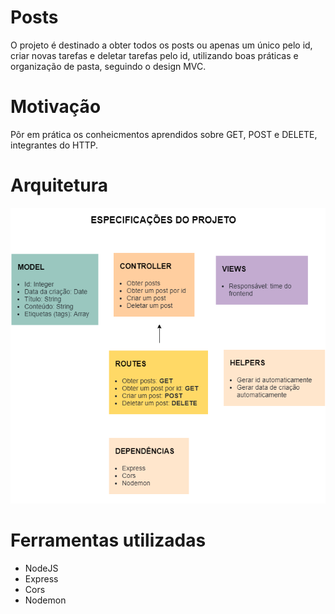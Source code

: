 # Posts

O projeto é destinado a obter todos os posts ou apenas um único pelo id, criar novas tarefas e deletar tarefas pelo id, utilizando boas práticas e organização de pasta, seguindo o design MVC.

# Motivação

Pôr em prática os conheicmentos aprendidos sobre GET, POST e DELETE, integrantes do HTTP.

# Arquitetura

![Arquitetura do projeto](arquitetura-posts.png)

# Ferramentas utilizadas

- NodeJS
- Express
- Cors
- Nodemon
